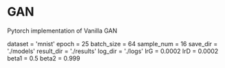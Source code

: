 # GAN
Pytorch implementation of Vanilla GAN

dataset = 'mnist'
epoch = 25
batch_size = 64
sample_num = 16
save_dir = './models'
result_dir = './results'
log_dir = './logs'
lrG = 0.0002
lrD = 0.0002
beta1 = 0.5
beta2 = 0.999

